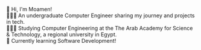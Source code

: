 👋 Hi, I'm Moamen!  
👩🏻‍💻 An undergraduate Computer Engineer sharing my journey and projects in tech.  
👩🏻‍🎓 Studying Computer Engineering at the The Arab Academy for Science & Technology, a regional university in Egypt.  
💭 Currently learning Software Development!  
